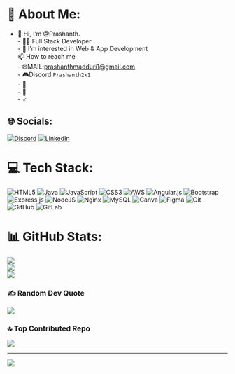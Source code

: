 # 💫 About Me:
 - 👋 Hi, I’m @Prashanth.<br>- 👨‍💻 Full Stack Developer <br>- 👀 I’m interested in Web & App Development<br>  📫 How to reach me<br>-     ✉MAIL:prashanthmadduri1@gmail.com<br>-     🎮Discord ```Prashanth2k1```<br>- 🔭  <br>- 🌱  <br>- ♂️ 


## 🌐 Socials:
[![Discord](https://img.shields.io/badge/Discord-%237289DA.svg?logo=discord&logoColor=white)](https://discord.gg/Prashanth2k1) [![LinkedIn](https://img.shields.io/badge/LinkedIn-%230077B5.svg?logo=linkedin&logoColor=white)](https://linkedin.com/in/prashanth-2k1) 

# 💻 Tech Stack:
![HTML5](https://img.shields.io/badge/html5-%23E34F26.svg?style=for-the-badge&logo=html5&logoColor=white) ![Java](https://img.shields.io/badge/java-%23ED8B00.svg?style=for-the-badge&logo=openjdk&logoColor=white) ![JavaScript](https://img.shields.io/badge/javascript-%23323330.svg?style=for-the-badge&logo=javascript&logoColor=%23F7DF1E) ![CSS3](https://img.shields.io/badge/css3-%231572B6.svg?style=for-the-badge&logo=css3&logoColor=white) ![AWS](https://img.shields.io/badge/AWS-%23FF9900.svg?style=for-the-badge&logo=amazon-aws&logoColor=white) ![Angular.js](https://img.shields.io/badge/angular.js-%23E23237.svg?style=for-the-badge&logo=angularjs&logoColor=white) ![Bootstrap](https://img.shields.io/badge/bootstrap-%238511FA.svg?style=for-the-badge&logo=bootstrap&logoColor=white) ![Express.js](https://img.shields.io/badge/express.js-%23404d59.svg?style=for-the-badge&logo=express&logoColor=%2361DAFB) ![NodeJS](https://img.shields.io/badge/node.js-6DA55F?style=for-the-badge&logo=node.js&logoColor=white) ![Nginx](https://img.shields.io/badge/nginx-%23009639.svg?style=for-the-badge&logo=nginx&logoColor=white) ![MySQL](https://img.shields.io/badge/mysql-4479A1.svg?style=for-the-badge&logo=mysql&logoColor=white) ![Canva](https://img.shields.io/badge/Canva-%2300C4CC.svg?style=for-the-badge&logo=Canva&logoColor=white) ![Figma](https://img.shields.io/badge/figma-%23F24E1E.svg?style=for-the-badge&logo=figma&logoColor=white) ![Git](https://img.shields.io/badge/git-%23F05033.svg?style=for-the-badge&logo=git&logoColor=white) ![GitHub](https://img.shields.io/badge/github-%23121011.svg?style=for-the-badge&logo=github&logoColor=white) ![GitLab](https://img.shields.io/badge/gitlab-%23181717.svg?style=for-the-badge&logo=gitlab&logoColor=white)
# 📊 GitHub Stats:
![](https://github-readme-stats.vercel.app/api?username=Prashanth2k1&theme=dark&hide_border=false&include_all_commits=true&count_private=true)<br/>
![](https://github-readme-streak-stats.herokuapp.com/?user=Prashanth2k1&theme=dark&hide_border=false)<br/>
![](https://github-readme-stats.vercel.app/api/top-langs/?username=Prashanth2k1&theme=dark&hide_border=false&include_all_commits=true&count_private=true&layout=compact)

### ✍️ Random Dev Quote
![](https://quotes-github-readme.vercel.app/api?type=horizontal&theme=radical)

### 🔝 Top Contributed Repo
![](https://github-contributor-stats.vercel.app/api?username=Prashanth2k1&limit=5&theme=dark&combine_all_yearly_contributions=true)

---
[![](https://visitcount.itsvg.in/api?id=Prashanth2k1&icon=0&color=0)](https://visitcount.itsvg.in)

<!-- Proudly created with GPRM ( https://gprm.itsvg.in ) -->
